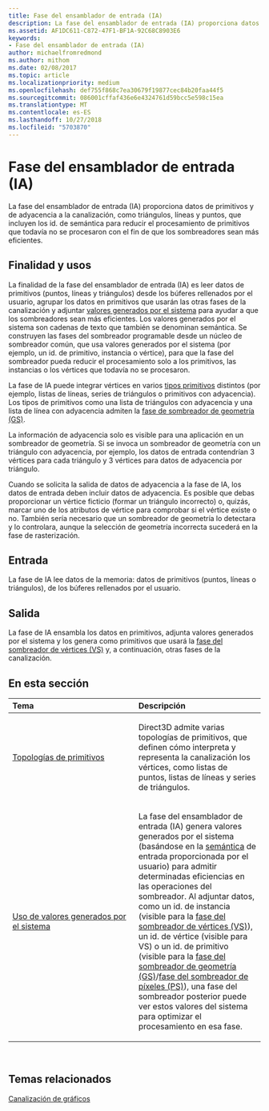 ```yaml
---
title: Fase del ensamblador de entrada (IA)
description: La fase del ensamblador de entrada (IA) proporciona datos de primitivos y de adyacencia a la canalización, como triángulos, líneas y puntos, que incluyen los id. de semántica para reducir el procesamiento de primitivos que todavía no se procesaron con el fin de que los sombreadores sean más eficientes.
ms.assetid: AF1DC611-C872-47F1-BF1A-92C68C8903E6
keywords:
- Fase del ensamblador de entrada (IA)
author: michaelfromredmond
ms.author: mithom
ms.date: 02/08/2017
ms.topic: article
ms.localizationpriority: medium
ms.openlocfilehash: def755f868c7ea30679f19877cec84b20faa44f5
ms.sourcegitcommit: 086001cffaf436e6e4324761d59bcc5e598c15ea
ms.translationtype: MT
ms.contentlocale: es-ES
ms.lasthandoff: 10/27/2018
ms.locfileid: "5703870"
---
```

# <a name="input-assembler-ia-stage"></a>Fase del ensamblador de entrada (IA)


La fase del ensamblador de entrada (IA) proporciona datos de primitivos y de adyacencia a la canalización, como triángulos, líneas y puntos, que incluyen los id. de semántica para reducir el procesamiento de primitivos que todavía no se procesaron con el fin de que los sombreadores sean más eficientes.

## <a name="span-idpurpose-and-usesspanspan-idpurpose-and-usesspanspan-idpurpose-and-usesspanpurpose-and-uses"></a><span id="Purpose-and-uses"></span><span id="purpose-and-uses"></span><span id="PURPOSE-AND-USES"></span>Finalidad y usos


La finalidad de la fase del ensamblador de entrada (IA) es leer datos de primitivos (puntos, líneas y triángulos) desde los búferes rellenados por el usuario, agrupar los datos en primitivos que usarán las otras fases de la canalización y adjuntar [valores generados por el sistema](https://msdn.microsoft.com/library/windows/desktop/bb509647) para ayudar a que los sombreadores sean más eficientes. Los valores generados por el sistema son cadenas de texto que también se denominan semántica. Se construyen las fases del sombreador programable desde un núcleo de sombreador común, que usa valores generados por el sistema (por ejemplo, un id. de primitivo, instancia o vértice), para que la fase del sombreador pueda reducir el procesamiento solo a los primitivos, las instancias o los vértices que todavía no se procesaron.

La fase de IA puede integrar vértices en varios [tipos primitivos](primitive-topologies.md) distintos (por ejemplo, listas de líneas, series de triángulos o primitivos con adyacencia). Los tipos de primitivos como una lista de triángulos con adyacencia y una lista de línea con adyacencia admiten la [fase de sombreador de geometría (GS)](geometry-shader-stage--gs-.md).

La información de adyacencia solo es visible para una aplicación en un sombreador de geometría. Si se invoca un sombreador de geometría con un triángulo con adyacencia, por ejemplo, los datos de entrada contendrían 3 vértices para cada triángulo y 3 vértices para datos de adyacencia por triángulo.

Cuando se solicita la salida de datos de adyacencia a la fase de IA, los datos de entrada deben incluir datos de adyacencia. Es posible que debas proporcionar un vértice ficticio (formar un triángulo incorrecto) o, quizás, marcar uno de los atributos de vértice para comprobar si el vértice existe o no. También sería necesario que un sombreador de geometría lo detectara y lo controlara, aunque la selección de geometría incorrecta sucederá en la fase de rasterización.

## <a name="span-idinputspanspan-idinputspanspan-idinputspaninput"></a><span id="Input"></span><span id="input"></span><span id="INPUT"></span>Entrada


La fase de IA lee datos de la memoria: datos de primitivos (puntos, líneas o triángulos), de los búferes rellenados por el usuario.

## <a name="span-idoutputspanspan-idoutputspanspan-idoutputspanoutput"></a><span id="Output"></span><span id="output"></span><span id="OUTPUT"></span>Salida


La fase de IA ensambla los datos en primitivos, adjunta valores generados por el sistema y los genera como primitivos que usará la [fase del sombreador de vértices (VS)](vertex-shader-stage--vs-.md) y, a continuación, otras fases de la canalización.

## <a name="span-idin-this-sectionspanin-this-section"></a><span id="in-this-section"></span>En esta sección


<table>
<colgroup>
<col width="50%" />
<col width="50%" />
</colgroup>
<thead>
<tr class="header">
<th align="left">Tema</th>
<th align="left">Descripción</th>
</tr>
</thead>
<tbody>
<tr class="odd">
<td align="left"><p><a href="primitive-topologies.md">Topologías de primitivos</a></p></td>
<td align="left"><p>Direct3D admite varias topologías de primitivos, que definen cómo interpreta y representa la canalización los vértices, como listas de puntos, listas de líneas y series de triángulos.</p></td>
</tr>
<tr class="even">
<td align="left"><p><a href="using-system-generated-values.md">Uso de valores generados por el sistema</a></p></td>
<td align="left"><p>La fase del ensamblador de entrada (IA) genera valores generados por el sistema (basándose en la <a href="https://msdn.microsoft.com/library/windows/desktop/bb509647">semántica</a> de entrada proporcionada por el usuario) para admitir determinadas eficiencias en las operaciones del sombreador. Al adjuntar datos, como un id. de instancia (visible para la <a href="vertex-shader-stage--vs-.md">fase del sombreador de vértices (VS)</a>), un id. de vértice (visible para VS) o un id. de primitivo (visible para la <a href="geometry-shader-stage--gs-.md">fase del sombreador de geometría (GS)</a>/<a href="pixel-shader-stage--ps-.md">fase del sombreador de píxeles (PS)</a>), una fase del sombreador posterior puede ver estos valores del sistema para optimizar el procesamiento en esa fase.</p></td>
</tr>
</tbody>
</table>

 

## <a name="span-idrelated-topicsspanrelated-topics"></a><span id="related-topics"></span>Temas relacionados


[Canalización de gráficos](graphics-pipeline.md)

 

 




